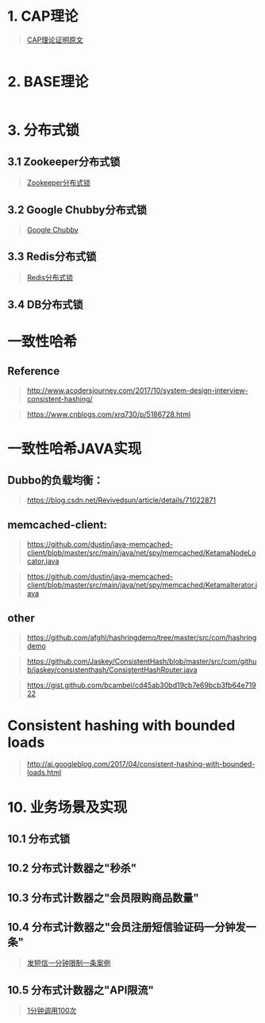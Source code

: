 # 1. CAP理论
> [CAP理论证明原文](http://www.hollischuang.com/archives/666)

>
```text

```

# 2. BASE理论
>
```text

```

>
# 3. 分布式锁
## 3.1 Zookeeper分布式锁
> [Zookeeper分布式锁](../basic-sample-zookeeper/README.md)
## 3.2 Google Chubby分布式锁
> [Google Chubby]()
## 3.3 Redis分布式锁
> [Redis分布式锁](../basic-sample-redis/README.md)
## 3.4 DB分布式锁

# 一致性哈希
## Reference
> http://www.acodersjourney.com/2017/10/system-design-interview-consistent-hashing/
 
> https://www.cnblogs.com/xrq730/p/5186728.html
 
# 一致性哈希JAVA实现

## Dubbo的负载均衡：
> https://blog.csdn.net/Revivedsun/article/details/71022871

## memcached-client:
> https://github.com/dustin/java-memcached-client/blob/master/src/main/java/net/spy/memcached/KetamaNodeLocator.java
 
> https://github.com/dustin/java-memcached-client/blob/master/src/main/java/net/spy/memcached/KetamaIterator.java
## other 
> https://github.com/afghl/hashringdemo/tree/master/src/com/hashringdemo
 
> https://github.com/Jaskey/ConsistentHash/blob/master/src/com/github/jaskey/consistenthash/ConsistentHashRouter.java
 
> https://gist.github.com/bcambel/cd45ab30bd19cb7e69bcb3fb64e71922

# Consistent hashing with bounded loads
> http://ai.googleblog.com/2017/04/consistent-hashing-with-bounded-loads.html

# 10. 业务场景及实现
## 10.1 分布式锁
## 10.2 分布式计数器之"秒杀"
## 10.3 分布式计数器之"会员限购商品数量"
## 10.4 分布式计数器之"会员注册短信验证码一分钟发一条"
> [发短信一分钟限制一条案例](./src/main/java/sample/counter/MsgCounter.java)
## 10.5 分布式计数器之"API限流"
> [1分钟调用100次](./src/main/java/sample/counter/LimitRequest.java)
